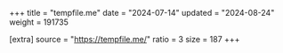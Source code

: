 +++
title = "tempfile.me"
date = "2024-07-14"
updated = "2024-08-24"
weight = 191735

[extra]
source = "https://tempfile.me/"
ratio = 3
size = 187
+++
